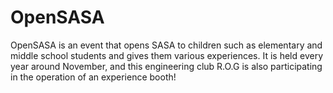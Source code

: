 # OpenSASA
OpenSASA is an event that opens SASA to children such as elementary and middle school students and gives them various experiences. It is held every year around November, and this engineering club R.O.G is also participating in the operation of an experience booth!
